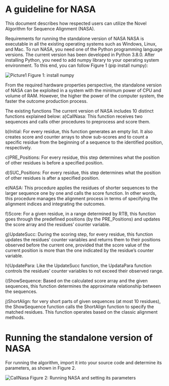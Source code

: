 # A guideline for NASA
This document describes how respected users can utilize the Novel Algorithm for Sequence Alignment (NASA). 

Requirements for running the standalone version of NASA
NASA is executable in all the existing operating systems such as Windows, Linux, and Mac. To run NASA, you need one of the Python programming language versions. The current version has been developed in Python 3.8.0. After installing Python, you need to add numpy library to your operating system environment. To this end, you can follow Figure 1 (pip install numpy):


![Picture1](https://github.com/MasoudiYosef/NASA/assets/83264279/55643571-3ddb-4d78-adf4-bb4493981d91)
Figure 1: install numpy


From the required hardware properties perspective, the standalone version of NASA can be exploited in a system with the minimum power of CPU and volume of RAM. However, the higher the power of the computer system, the faster the outcome production process.

The existing functions
The current version of NASA includes 10 distinct functions explained below:
a)CallNasa: This function receives two sequences and calls other procedures to preprocess and score them.

b)Initial: For every residue, this function generates an empty list. It also creates score and counter arrays to show sub-scores and to count a specific residue from the beginning of a sequence to the identified position, respectively.

c)PRE_Positions: For every residue, this step determines what the position of other residues is before a specified position. 

d)SUC_Positions: For every residue, this step determines what the position of other residues is after a specified position.

e)NASA: This procedure applies the residues of shorter sequences to the larger sequence one by one and calls the score function. In other words, this procedure manages the alignment process in terms of specifying the alignment indices and integrating the outcomes.

f)Score: For a given residue, in a range determined by RTB, this function goes through the predefined positions (by the PRE_Positions) and updates the score array and the residues’ counter variable.

g)UpdateSucc: During the scoring step, for every residue, this function updates the residues’ counter variables and returns them to their positions observed before the current one, provided that the score value of the current position is more than the one indicated by the residue’s counter variable. 

h)UpdatePara: Like the UpdateSucc function, the UpdataPara function controls the residues’ counter variables to not exceed their observed range.

i)ShowSequence: Based on the calculated score array and the given sequences, this function determines the approximate relationship between the sequences.

j)ShortAlign: for very short parts of given sequences (at most 10 residues), the ShowSequence function calls the ShortAlign function to specify the matched residues. This function operates based on the classic alignment methods.


# Running the standalone version of NASA
For running the algorithm, import it into your source code and determine its parameters, as shown in Figure 2.

![CallNasa](https://github.com/MasoudiYosef/NASA/assets/83264279/55efcffd-1d87-436d-ac3b-d27e6f40778f)
Figure 2: Running NASA and setting its parameters
